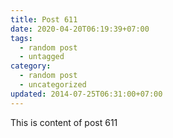 ```yaml
---
title: Post 611
date: 2020-04-20T06:19:39+07:00
tags:
  - random post
  - untagged
category:
  - random post
  - uncategorized
updated: 2014-07-25T06:31:00+07:00
---
```

This is content of post 611